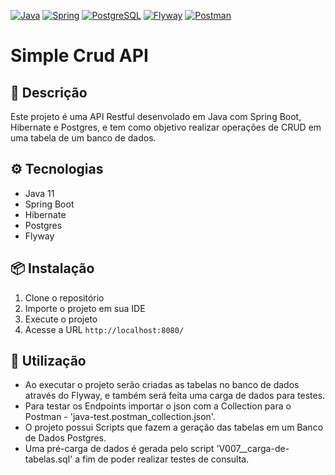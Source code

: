 [![Java](https://img.shields.io/badge/Java-ED8B00?style=for-the-badge&logo=java&logoColor=white)](https://www.oracle.com/java/technologies/javase-jdk11-downloads.html)
[![Spring](https://img.shields.io/badge/Spring-6DB33F?style=for-the-badge&logo=spring&logoColor=white)](https://spring.io/projects/spring-boot)
[![PostgreSQL](https://img.shields.io/badge/PostgreSQL-316192?style=for-the-badge&logo=postgresql&logoColor=white)](https://www.postgresql.org/)
[![Flyway](https://img.shields.io/badge/Flyway-fa023c?style=for-the-badge&logo=flyway&logoColor=white)](https://flywaydb.org/)
[![Postman](https://img.shields.io/badge/Postman-FF6C37?style=for-the-badge&logo=postman&logoColor=white)](https://www.postman.com/)

# Simple Crud API
## 📝 Descrição
Este projeto é uma API Restful desenvolado em Java com Spring Boot, Hibernate e Postgres, e tem como objetivo realizar operações de CRUD em uma tabela de um banco de dados.

## ⚙️ Tecnologias
- Java 11
- Spring Boot
- Hibernate
- Postgres
- Flyway

## 📦 Instalação
1. Clone o repositório
2. Importe o projeto em sua IDE
3. Execute o projeto
4. Acesse a URL `http://localhost:8080/`

## 🚀 Utilização
- Ao executar o projeto serão criadas as tabelas no banco de dados através do Flyway, e também será feita uma carga de dados para testes.
- Para testar os Endpoints importar o json com a Collection para o Postman - 'java-test.postman_collection.json'.
- O projeto possui Scripts que fazem a geração das tabelas em um Banco de Dados Postgres.
- Uma pré-carga de dados é gerada pelo script 'V007__carga-de-tabelas.sql' a fim de poder realizar testes de consulta.

